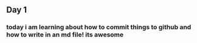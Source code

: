 ## Day 1
### today i am learning about how to commit things to github and how to write in an md file! its awesome